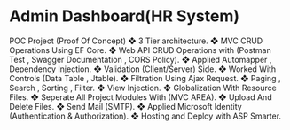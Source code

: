 # Admin Dashboard(HR System)
 POC Project (Proof Of Concept)  ❖	3 Tier architecture. ❖	MVC CRUD Operations Using EF Core. ❖	Web API CRUD Operations with (Postman Test , Swagger Documentation , CORS Policy). ❖	Applied Automapper , Dependency Injection. ❖	Validation (Client/Server) Side. ❖	Worked With Controls (Data Table , Jtable). ❖	Filtration Using Ajax Request. ❖	Paging , Search , Sorting , Filter. ❖	View Injection. ❖	Globalization With Resource Files. ❖	Seperate All Project Modules With (MVC AREA). ❖	Upload And Delete Files. ❖	Send Mail (SMTP). ❖	Applied Microsoft Identity (Authentication & Authorization). ❖	Hosting and Deploy with ASP Smarter.
